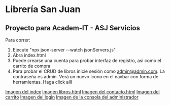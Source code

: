 # Librería San Juan

## Proyecto para Academ-IT - ASJ Servicios

Para correr:

1. Ejecute "npx json-server --watch jsonServers.js"
2. Abra index.html
3. Puede crearse una cuenta para probar interfaz de registro, así como el carrito de compra
4. Para probar el CRUD de libros inicie sesión como admin@admin.com. La contraseña es admin. Verá un nuevo ícono en el navbar con forma de herramientas. Haga click allí

[Imagen del index](./pics/readme-1.png)
[Imagen libros.html](./pics/readme-2.png)
[Imagen del contacto.html](./pics/readme-3.png)
[Imagen del carrito](./pics/readme-4.png)
[Imagen del login](./pics/readme-5.png)
[Imagen de la consola del administrador](./pics/readme-6.png)
